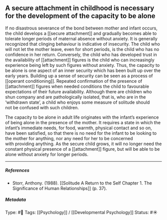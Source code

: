 ## A secure attachment in childhood is necessary for the development of the capacity to be alone  # 

If no disastrous severance of the bond between mother and infant occurs, the child develops a [[secure attachment]] and gradually becomes able to tolerate longer periods of maternal absence without anxiety. It is generally recognized that clinging behaviour is indicative of insecurity. The child who will not let the mother leave, even for short periods, is the child who has no confidence in her return. Conversely, the child who has developed trust in the availability of [[attachment]] figures is the child who can increasingly experience being left by such figures without anxiety. Thus, the capacity to be alone is one aspect of an inner security which has been built up over the early years. Building up a sense of security can be seen as a process of [[operant conditioning]]. Repeated confirmation of the presence of [[attachment]] figures when needed conditions the child to favourable expectations of their future availability. Although there are children who shun company and are pathologically isolated, that is, who are in the ‘withdrawn state’, a child who enjoys some measure of solitude should not be confused with such children. 

The capacity to be alone in adult life originates with the infant’s experience of being alone in the presence of the mother. It requires a state in which the infant’s immediate needs, for food, warmth, physical contact and so on, have been satisfied, so that there is no need for the infant to be looking to the mother for anything, nor any need for her to be concerned with providing anything. As the secure child grows, it will no longer need the constant physical presence of a [[attachment]] figure, but will be able to be alone without anxiety for longer periods.

___

##### References

- Storr, Anthony. (1988). [[Solitude A Return to the Self Chapter 1. The Significance of Human Relationships]] (p. 37). 

##### Metadata

Type: #🔴 
Tags: [[Psychology]] / [[Developmental Psychology]]
Status: #☀️ 